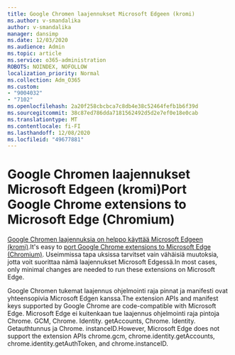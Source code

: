 ```yaml
---
title: Google Chromen laajennukset Microsoft Edgeen (kromi)
ms.author: v-smandalika
author: v-smandalika
manager: dansimp
ms.date: 12/03/2020
ms.audience: Admin
ms.topic: article
ms.service: o365-administration
ROBOTS: NOINDEX, NOFOLLOW
localization_priority: Normal
ms.collection: Adm_O365
ms.custom:
- "9004032"
- "7102"
ms.openlocfilehash: 2a20f258cbcbca7c8db4e38c52464fefb1b6f39d
ms.sourcegitcommit: 38c87ed786dda7181562492d5d2e7ef0e18e0cab
ms.translationtype: MT
ms.contentlocale: fi-FI
ms.lasthandoff: 12/08/2020
ms.locfileid: "49677881"
---
```

# <a name="port-google-chrome-extensions-to-microsoft-edge-chromium"></a><span data-ttu-id="40182-102">Google Chromen laajennukset Microsoft Edgeen (kromi)</span><span class="sxs-lookup"><span data-stu-id="40182-102">Port Google Chrome extensions to Microsoft Edge (Chromium)</span></span>

<span data-ttu-id="40182-103">[Google Chromen laajennuksia on helppo käyttää Microsoft Edgeen (kromi)](https://docs.microsoft.com/microsoft-edge/extensions-chromium/developer-guide/port-chrome-extension).</span><span class="sxs-lookup"><span data-stu-id="40182-103">It's easy to [port Google Chrome extensions to Microsoft Edge (Chromium)](https://docs.microsoft.com/microsoft-edge/extensions-chromium/developer-guide/port-chrome-extension).</span></span> <span data-ttu-id="40182-104">Useimmissa tapa uksissa tarvitset vain vähäisiä muutoksia, jotta voit suorittaa nämä laajennukset Microsoft Edgessä.</span><span class="sxs-lookup"><span data-stu-id="40182-104">In most cases, only minimal changes are needed to run these extensions on Microsoft Edge.</span></span>

<span data-ttu-id="40182-105">Google Chromen tukemat laajennus ohjelmointi raja pinnat ja manifesti ovat yhteensopivia Microsoft Edgen kanssa.</span><span class="sxs-lookup"><span data-stu-id="40182-105">The extension APIs and manifest keys supported by Google Chrome are code-compatible with Microsoft Edge.</span></span> <span data-ttu-id="40182-106">Microsoft Edge ei kuitenkaan tue laajennus ohjelmointi raja pintoja Chrome. GCM, Chrome. Identity. getAccounts, Chrome. Identity. Getauthtunnus ja Chrome. instanceID.</span><span class="sxs-lookup"><span data-stu-id="40182-106">However, Microsoft Edge does not support the extension APIs chrome.gcm, chrome.identity.getAccounts, chrome.identity.getAuthToken, and chrome.instanceID.</span></span>